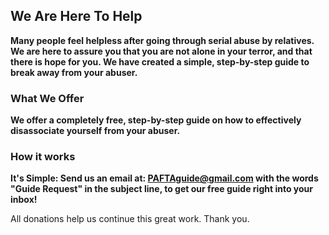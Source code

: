 ## We Are Here To Help 

**Many people feel helpless after going through serial abuse by relatives. We are here to assure you that you are not alone in your terror, and that there is hope for you. We have created a simple, step-by-step guide to break away from your abuser.**

### What We Offer

**We offer a completely free, step-by-step guide on how to effectively disassociate yourself from your abuser.**

### How it works

**It's Simple: Send us an email at: PAFTAguide@gmail.com with the words "Guide Request" in the subject line, to get our free guide right into your inbox!**







All donations help us continue this great work. Thank you.

